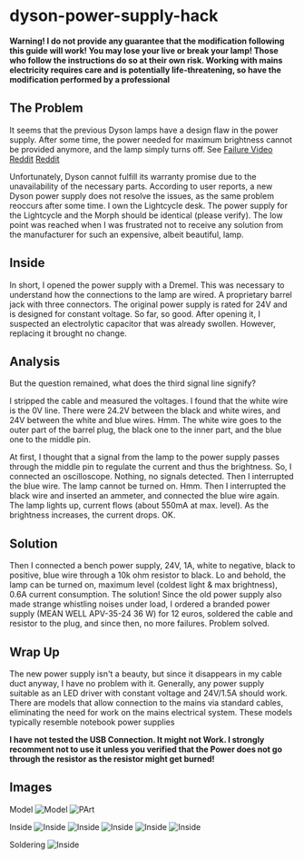 # dyson-power-supply-hack

**Warning! I do not provide any guarantee that the modification following this guide will work! You may lose your live or break your lamp! Those who follow the instructions do so at their own risk. Working with mains electricity requires care and is potentially life-threatening, so have the modification performed by a professional**

## The Problem
It seems that the previous Dyson lamps have a design flaw in the power supply. After some time, the power needed for maximum brightness cannot be provided anymore, and the lamp simply turns off.
See [Failure Video](https://youtu.be/xMJMveRkaJc?si=6sY41ocF8Fh4tb1i)
[Reddit](https://www.reddit.com/r/dyson/comments/ud77io/dyson_lightcycle_morph/?rdt=50759)
[Reddit](https://www.reddit.com/r/dyson/comments/kr4vu1/lightcycle_morph_spontaniously_turns_offdims_its/)


Unfortunately, Dyson cannot fulfill its warranty promise due to the unavailability of the necessary parts. According to user reports, a new Dyson power supply does not resolve the issues, as the same problem reoccurs after some time. I own the Lightcycle desk. The power supply for the Lightcycle and the Morph should be identical (please verify). The low point was reached when I was frustrated not to receive any solution from the manufacturer for such an expensive, albeit beautiful, lamp. 

## Inside
In short, I opened the power supply with a Dremel. This was necessary to understand how the connections to the lamp are wired. A proprietary barrel jack with three connectors. The original power supply is rated for 24V and is designed for constant voltage. So far, so good. After opening it, I suspected an electrolytic capacitor that was already swollen. However, replacing it brought no change.


## Analysis
But the question remained, what does the third signal line signify?

I stripped the cable and measured the voltages. I found that the white wire is the 0V line. There were 24.2V between the black and white wires, and 24V between the white and blue wires. Hmm. The white wire goes to the outer part of the barrel plug, the black one to the inner part, and the blue one to the middle pin.

At first, I thought that a signal from the lamp to the power supply passes through the middle pin to regulate the current and thus the brightness. So, I connected an oscilloscope. Nothing, no signals detected. Then I interrupted the blue wire. The lamp cannot be turned on. Hmm. Then I interrupted the black wire and inserted an ammeter, and connected the blue wire again. The lamp lights up, current flows (about 550mA at max. level). As the brightness increases, the current drops. OK. 

## Solution

Then I connected a bench power supply, 24V, 1A, white to negative, black to positive, blue wire through a 10k ohm resistor to black. Lo and behold, the lamp can be turned on, maximum level (coldest light & max brightness), 0.6A current consumption. The solution! Since the old power supply also made strange whistling noises under load, I ordered a branded power supply (MEAN WELL APV-35-24 36 W) for 12 euros, soldered the cable and resistor to the plug, and since then, no more failures. Problem solved.

## Wrap Up
The new power supply isn't a beauty, but since it disappears in my cable duct anyway, I have no problem with it. Generally, any power supply suitable as an LED driver with constant voltage and 24V/1.5A should work. There are models that allow connection to the mains via standard cables, eliminating the need for work on the mains electrical system. These models typically resemble notebook power supplies

**I have not tested the USB Connection. It might not Work. I strongly recomment not to use it unless you verified that the Power does not go through the resistor as the resistor might get burned!**

## Images

Model
![Model](images/IMG_0012.JPG)
![PArt](images/IMG_0104.JPG)

Inside
![Inside](images/IMG_0105.JPG)
![Inside](images/IMG_0106.JPG)
![Inside](images/IMG_0107.JPG)
![Inside](images/IMG_0125.JPG)
![Inside](images/IMG_0126.JPG)

Soldering
![Inside](images/IMG_0120.JPG)


